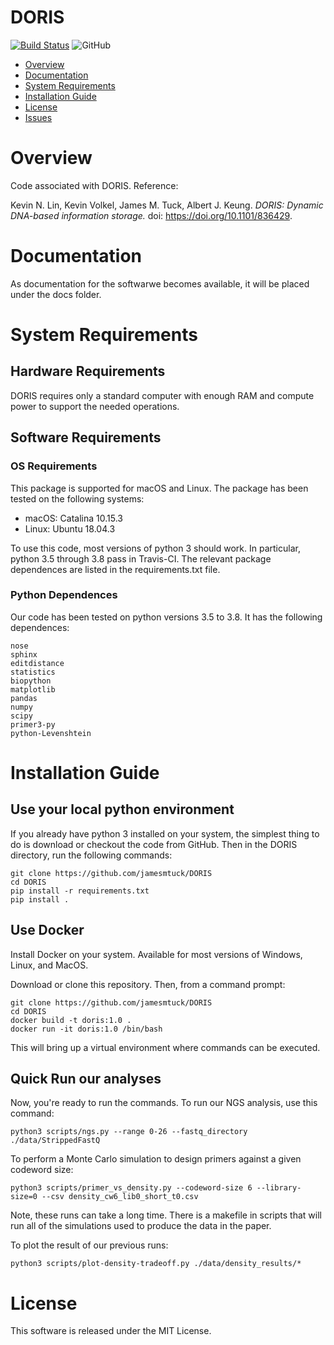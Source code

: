 # DORIS

[![Build Status](https://travis-ci.com/jamesmtuck/DORIS.svg?token=rCvdBqMzwWyNvxxUUbSh&branch=master)](https://travis-ci.com/jamesmtuck/DORIS)
![GitHub](https://img.shields.io/github/license/jamesmtuck/DORIS)

- [Overview](#overview)
- [Documentation](#documentation)
- [System Requirements](#system-requirements)
- [Installation Guide](#installation-guide)
- [License](#license)
- [Issues](https://github.com/jamesmtuck/DORIS/issues)

# Overview

Code associated with DORIS. Reference: 

Kevin N. Lin, Kevin Volkel, James M. Tuck, Albert J. Keung. *DORIS: Dynamic DNA-based information storage.* doi: https://doi.org/10.1101/836429.

# Documentation

As documentation for the softwarwe becomes available, it will be placed under the docs folder.

# System Requirements

## Hardware Requirements
DORIS requires only a standard computer with enough RAM and compute power to support the needed operations.

## Software Requirements
### OS Requirements
This package is supported for macOS and Linux. The package has been tested on the following systems:

+ macOS: Catalina 10.15.3
+ Linux: Ubuntu 18.04.3

To use this code, most versions of python 3 should work. In particular, python 3.5 through 3.8 pass in Travis-CI. The relevant package dependences are listed in the requirements.txt file. 

### Python Dependences

Our code has been tested on python versions 3.5 to 3.8. It has the following dependences:

```
nose
sphinx
editdistance
statistics
biopython
matplotlib
pandas
numpy
scipy
primer3-py
python-Levenshtein
```

# Installation Guide

## Use your local python environment
If you already have python 3 installed on your system, the simplest thing to do is download or checkout the code from GitHub.  Then in the DORIS directory, run the following commands:

    git clone https://github.com/jamesmtuck/DORIS
    cd DORIS
    pip install -r requirements.txt
    pip install .

## Use Docker

Install Docker on your system. Available for most versions of Windows, Linux, and MacOS.

Download or clone this repository. Then, from a command prompt:

    git clone https://github.com/jamesmtuck/DORIS
    cd DORIS
    docker build -t doris:1.0 .
    docker run -it doris:1.0 /bin/bash

This will bring up a virtual environment where commands can be executed. 

## Quick Run our analyses

Now, you're ready to run the commands. To run our NGS analysis, use this command:

    python3 scripts/ngs.py --range 0-26 --fastq_directory ./data/StrippedFastQ

To perform a Monte Carlo simulation to design primers against a given codeword size:

    python3 scripts/primer_vs_density.py --codeword-size 6 --library-size=0 --csv density_cw6_lib0_short_t0.csv

Note, these runs can take a long time.  There is a makefile in scripts that will run all of the simulations used to produce the data in the paper.

To plot the result of our previous runs:

    python3 scripts/plot-density-tradeoff.py ./data/density_results/*
    
# License

This software is released under the MIT License.


